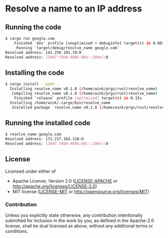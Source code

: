 # Resolve a name to an IP address

## Running the code

```bash
$ cargo run google.com
    Finished `dev` profile [unoptimized + debuginfo] target(s) in 0.00s
     Running `target/debug/resolve_name google.com`
Resolved address: 142.250.191.78:0
Resolved address: [2607:f8b0:4005:80e::200e]:0
```

## Installing the code

```bash
$ cargo install --path .
  Installing resolve_name v0.1.0 (/home/wink/prgs/rust/resolve_name)
   Compiling resolve_name v0.1.0 (/home/wink/prgs/rust/resolve_name)
    Finished `release` profile [optimized] target(s) in 0.15s
  Installing /home/wink/.cargo/bin/resolve_name
   Installed package `resolve_name v0.1.0 (/home/wink/prgs/rust/resolve_name)` (executable `resolve_name`)
```

## Running the installed code

```bash
$ resolve_name google.com
Resolved address: 172.217.164.110:0
Resolved address: [2607:f8b0:4005:80c::200e]:0
```

## License

Licensed under either of

- Apache License, Version 2.0 ([LICENSE-APACHE](LICENSE-APACHE) or http://apache.org/licenses/LICENSE-2.0)
- MIT license ([LICENSE-MIT](LICENSE-MIT) or http://opensource.org/licenses/MIT)

### Contribution

Unless you explicitly state otherwise, any contribution intentionally submitted
for inclusion in the work by you, as defined in the Apache-2.0 license, shall
be dual licensed as above, without any additional terms or conditions.
